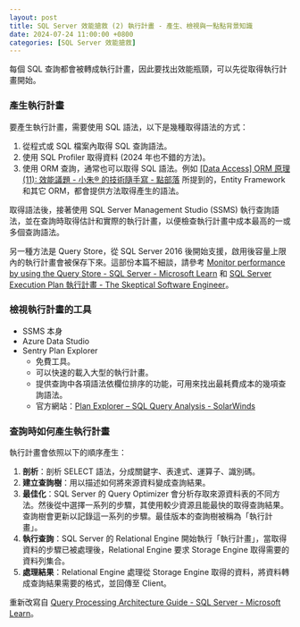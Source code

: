 ```yaml
---
layout: post
title: SQL Server 效能搶救 (2) 執行計畫 - 產生、檢視與一點點背景知識
date: 2024-07-24 11:00:00 +0800
categories: [SQL Server 效能搶救]
--- 
```


每個 SQL 查詢都會被轉成執行計畫，因此要找出效能瓶頸，可以先從取得執行計畫開始。

### 產生執行計畫

要產生執行計畫，需要使用 SQL 語法，以下是幾種取得語法的方式：

1. 從程式或 SQL 檔案內取得 SQL 查詢語法。
2. 使用 SQL Profiler 取得資料 (2024 年也不錯的方法)。
3. 使用 ORM 查詢，通常也可以取得 SQL 語法。例如 [\[Data Access\] ORM 原理 (11): 效能議題 - 小朱® 的技術隨手寫 - 點部落](https://dotblogs.com.tw/regionbbs/2012/08/23/performance_considerations_in_orm_framework) 所提到的，Entity Framework 和其它 ORM，都會提供方法取得產生的語法。

取得語法後，接著使用 SQL Server Management Studio (SSMS) 執行查詢語法，並在查詢時取得估計和實際的執行計畫，以便檢查執行計畫中成本最高的一或多個查詢語法。

另一種方法是 Query Store，從 SQL Server 2016 後開始支援，啟用後容量上限內的執行計畫會被保存下來。這部份本篇不細談，請參考 [Monitor performance by using the Query Store - SQL Server - Microsoft Learn](https://learn.microsoft.com/en-us/sql/relational-databases/performance/monitoring-performance-by-using-the-query-store?view=sql-server-ver16) 和 [SQL Server Execution Plan 執行計畫 - The Skeptical Software Engineer](https://sdwh.dev/posts/2022/09/SQL-Server-Execution-Plan/)。

### 檢視執行計畫的工具

- SSMS 本身
- Azure Data Studio
- Sentry Plan Explorer
    - 免費工具。
    - 可以快速的載入大型的執行計畫。
    - 提供查詢中各項語法依欄位排序的功能，可用來找出最耗費成本的幾項查詢語法。
    - 官方網站：[Plan Explorer – SQL Query Analysis - SolarWinds](https://www.solarwinds.com/free-tools/plan-explorer)

### 查詢時如何產生執行計畫

執行計畫會依照以下的順序產生：

1. **剖析**：剖析 SELECT 語法，分成關鍵字、表達式、運算子、識別碼。
2. **建立查詢樹**：用以描述如何將來源資料變成查詢結果。
3. **最佳化**：SQL Server 的 Query Optimizer 會分析存取來源資料表的不同方法。然後從中選擇一系列的步驟，其使用較少資源且能最快的取得查詢結果。查詢樹會更新以記錄這一系列的步驟。最佳版本的查詢樹被稱為「執行計畫」。
4. **執行查詢**：SQL Server 的 Relational Engine 開始執行「執行計畫」，當取得資料的步驟已被處理後，Relational Engine 要求 Storage Engine 取得需要的資料列集合。
5. **處理結果**：Relational Engine 處理從 Storage Engine 取得的資料，將資料轉成查詢結果需要的格式，並回傳至 Client。

重新改寫自 [Query Processing Architecture Guide - SQL Server - Microsoft Learn](https://learn.microsoft.com/en-us/sql/relational-databases/query-processing-architecture-guide?view=sql-server-ver16)。